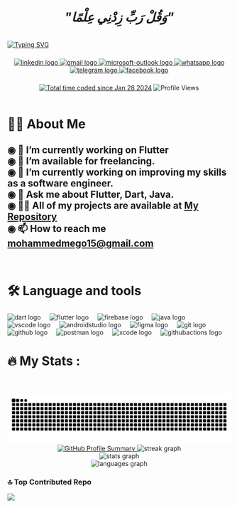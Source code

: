 <div align="center">

# *"وَقُلْ رَبِّ زِدْنِي عِلْمًا"*

</div>
      
<br clear="both">
<a href="https://git.io/typing-svg"><img src="https://readme-typing-svg.demolab.com?font=Protest+Guerrilla&weight=900&size=45&pause=1000&color=F78918&width=835&height=100&lines=Hey+there%2C+I'm+Mohmed+%F0%9F%98%8A%E2%9C%8C%EF%B8%8F" alt="Typing SVG" /></a>

###
<div align="center">
  <a href="https://www.linkedin.com/in/mohamed-magdy-0ba1042a0/" target="_blank">
    <img src="https://img.shields.io/static/v1?message=LinkedIn&logo=linkedin&label=&color=0077B5&logoColor=white&labelColor=&style=flat" height="28" alt="linkedin logo"  />
  </a>
  <a href="https://mail.google.com/mail/u/0/#search/mohammedmego15%40gmail.com?compose=new" target="_blank">
    <img src="https://img.shields.io/static/v1?message=Gmail&logo=gmail&label=&color=D14836&logoColor=white&labelColor=&style=flat" height="28" alt="gmail logo"  />
  </a>
  <a href="https://outlook.office.com/mail/mohamed21-01150@student.eelu.edu.eg/" target="_blank">
    <img src="https://img.shields.io/static/v1?message=Outlook&logo=microsoft-outlook&label=&color=0078D4&logoColor=white&labelColor=&style=flat" height="28" alt="microsoft-outlook logo"  />
  </a>
  <a href="https://wa.me/message/L2Q4EHHBNB33M1" target="_blank">
    <img src="https://img.shields.io/static/v1?message=Whatsapp&logo=whatsapp&label=&color=25D366&logoColor=white&labelColor=&style=flat" height="28" alt="whatsapp logo"  />
  </a>
  <a href="https://t.me/mohmd2301" target="_blank">
    <img src="https://img.shields.io/static/v1?message=Telegram&logo=telegram&label=&color=2CA5E0&logoColor=white&labelColor=&style=flat" height="28" alt="telegram logo"  />
  </a>
  <a href="https://www.facebook.com/profile.php?id=61553260032452" target="_blank">
    <img src="https://img.shields.io/static/v1?message=Facebook&logo=facebook&label=&color=1877F2&logoColor=white&labelColor=&style=flat" height="28" alt="facebook logo"  />
  </a>
<!--     <a href="https://x.com/MEGO_1911" target="_blank">
     <img src="https://img.shields.io/static/v1?message=Twitter&logo=twitter&label=&color=1DA1F2&logoColor=white&labelColor=&style=flat" height="28" alt="twitter logo"  />
    </a>
    <a href="https://www.instagram.com/mohmedmgdyy/" target="_blank">
      <img src="https://img.shields.io/static/v1?message=Instagram&logo=instagram&label=&color=E4405F&logoColor=white&labelColor=&style=flat" height="28" alt="instagram logo"  />
    </a> -->

</div>

###
<!--
<div align="center">
  <a href="https://open.spotify.com/user/gg7uwoufa3gzbyjc8lv891qu0">
    <img src="https://spotify-recently-played-readme.vercel.app/api?user=gg7uwoufa3gzbyjc8lv891qu0&count=10&unique=true" alt="Spotify recently played"  />
  </a>
</div>
###
-->
<div align="center">
  
<!--  ![Code Time](http://img.shields.io/badge/Code%20Time-338%20hrs%2054%20mins-blue) -->
  <a href="https://wakatime.com/@018d50f0-48a3-4cfc-8081-47a7e8de1753"><img src="https://wakatime.com/badge/user/018d50f0-48a3-4cfc-8081-47a7e8de1753.svg" alt="Total time coded since Jan 28 2024" /></a>
  ![Profile Views](http://img.shields.io/badge/Profile%20Views-289-blue) <br> <br>
</div>



# 👩‍💻  About Me

###

<h2 align="left">◉ 🔭 I’m currently working on Flutter <br>◉ 🤝 I’m available for freelancing.<br>◉ 🔭 I’m currently working on improving my skills as a software engineer.<br>◉ 💬 Ask me about Flutter, Dart, Java.<br>
   ◉ 👨‍💻 All of my projects are available at <a href="https://github.com/mohamedmagdy2301?page=1&tab=repositories" target="_blank">My Repository </a><br>
◉ 📫 How to reach me <a href="https://mail.google.com/mail/u/0/#search/mohammedmego15%40gmail.com?compose=new" target="_blank">mohammedmego15@gmail.com </a></h2><br>


# 🛠 Language and tools

###

<div align="left">
  <img src="https://cdn.jsdelivr.net/gh/devicons/devicon/icons/dart/dart-original.svg" height="40" alt="dart logo"  />
  <img width="12" />
  <img src="https://cdn.jsdelivr.net/gh/devicons/devicon/icons/flutter/flutter-original.svg" height="40" alt="flutter logo"  />
  <img width="12" />
  <img src="https://cdn.jsdelivr.net/gh/devicons/devicon/icons/firebase/firebase-plain-wordmark.svg" height="40" alt="firebase logo"  />
  <img width="12" />
  <img src="https://cdn.jsdelivr.net/gh/devicons/devicon/icons/java/java-original.svg" height="40" alt="java logo"  />
  <img width="12" />
  <img src="https://cdn.jsdelivr.net/gh/devicons/devicon/icons/vscode/vscode-original.svg" height="40" alt="vscode logo"  />
  <img width="12" />
  <img src="https://cdn.jsdelivr.net/gh/devicons/devicon/icons/androidstudio/androidstudio-original.svg" height="40" alt="androidstudio logo"  />
  <img width="12" />
  <img src="https://cdn.jsdelivr.net/gh/devicons/devicon/icons/figma/figma-original.svg" height="40" alt="figma logo"  />
  <img width="12" />
  <img src="https://cdn.simpleicons.org/git/F05032" height="40" alt="git logo"  />
  <img width="12" />
  <img src="https://skillicons.dev/icons?i=github" height="40" alt="github logo"  />
  <img width="12" />
  <img src="https://cdn.simpleicons.org/postman/FF6C37" height="40" alt="postman logo"  />
  <img width="12" />
  <img src="https://cdn.simpleicons.org/xcode/147EFB" height="40" alt="xcode logo"  />
  <img width="12" />
  <img src="https://cdn.simpleicons.org/githubactions/2088FF" height="40" alt="githubactions logo"  />
</div>

###

# 🔥   My Stats :

###
<br clear="both">
<div align="center">
 <br>
<img src="https://raw.githubusercontent.com/mohamedmagdy2301/mohamedmagdy2301/output/snake.svg" alt="Snake animation" />
  <br>
  <a href="https://github.com/mohamedmagdy2301">
    <img src="https://github-profile-summary-cards.vercel.app/api/cards/profile-details?username=mohamedmagdy2301&theme=apprentice" alt="GitHub Profile Summary" />
  </a>
<!--   <a href="https://wakatime.com"><img src="https://wakatime.com/share/@mohamedmagdy/39aff30d-bc77-4d3d-aa4d-4a963bd3b905.png" /></a> -->
   <img src="https://streak-stats.demolab.com?user=mohamedmagdy2301&locale=en&mode=daily&theme=apprentice&hide_border=true&border_radius=20&date_format=j%20M%5B%20Y%5D&order=3" height="220" alt="streak graph"  />
  <br clear="both">
  <img src="https://github-readme-stats.vercel.app/api?username=mohamedmagdy2301&hide_title=false&hide_rank=false&show_icons=true&include_all_commits=false&count_private=false&disable_animations=false&border_radius=20&theme=apprentice&locale=en&hide_border=true&order=1&rank_icon=percentile" height="220" alt="stats graph"  />
  <br clear="both">
  <img src="https://github-readme-stats.vercel.app/api/top-langs?username=mohamedmagdy2301&locale=en&hide_title=false&layout=compact&card_width=320&langs_count=8&theme=apprentice&hide_border=true&order=2" height="220" alt="languages graph"  />
  <br clear="both">

<!--   <img src="https://github-profile-trophy.vercel.app?username=mohamedmagdy2301&theme=apprentice&no-bg=false&no-frame=true&column=4&row=2&margin-h=14&margin-w=27" height="150" alt="trophy graph"  />
  <img src="https://github-readme-activity-graph.vercel.app/graph?username=mohamedmagdy2301&theme=one-dark&radius=10&area=true&hide_border=true&hide_title=false" height="250" alt="activity-graph graph"  /> -->
<!--     <a href="https://wakatime.com"><img src="https://wakatime.com/share/@mohamedmagdy/737080b1-f9a9-44d0-8c65-ce9610c64382.png" /></a> -->
</div>

### 🔝 Top Contributed Repo
![](https://github-contributor-stats.vercel.app/api?username=mohamedmagdy2301&limit=5&theme=dark&combine_all_yearly_contributions=true)



